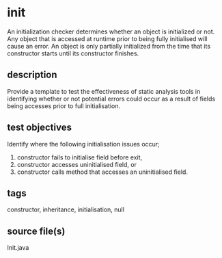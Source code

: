# init
An initialization checker determines whether an object is initialized or not. Any object 
that is accessed at runtime prior to being fully initialised will cause an error. An 
object is only partially initialized from the time that its constructor starts until its 
constructor finishes.

## description
Provide a template to test the effectiveness of static analysis tools in identifying 
whether or not potential errors could occur as a result of fields being accesses prior
to full initialisation.

## test objectives
Identify where the following initialisation issues occur;
1) constructor fails to initialise field before exit,
2) constructor accesses uninitialised field, or
3) constructor calls method that accesses an uninitialised field.

## tags
constructor, inheritance, initialisation, null

## source file(s)
Init.java
